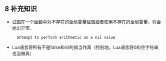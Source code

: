 ## 8 补充知识
- 试图在一个函数中对不存在的全局变量赋值或者使用不存在的全局变量，将会抛出异常。

		attempt to perform arithmetic on a nil value
- Lua语言将所有不是false和nil的值当作真（特别地，Lua语言将0和空字符串也当做真）